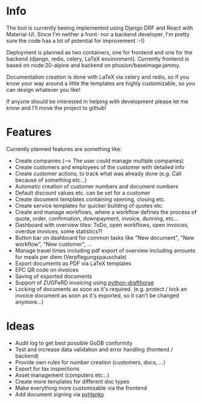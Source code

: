 # Info
The tool is currently beeing implemented using Django DRF and React with Material-UI. Since I'm neither a front- nor a backend developer, I'm pretty sure the code has a lot of potential for improvement :-))

Deployment is planned as two containers, one for frontend and one for the backend (django, redis, celery, LaTeX environment). Currently frontend is based on node:20-alpine and backend on phusion/baseimage:jammy.

Documentation creation is done with LaTeX via celery and redis, so if you know your way around a little the templates are highly customizable, so you can design whatever you like!

If anyone should be interested in helping with development please let me know and I'll move the project to github!

# Features
Currently planned features are something like:
- Create companies (--> The user could manage multiple companies)
- Create customers and employees of the customer with detailed info
- Create customer actions, to track what was already done (e.g. Call because of something etc...)
- Automatic creation of customer numbers and document numbers
- Default discount values etc. can be set for a customer
- Create document templates containing opening, closing etc.
- Create service templates for quicker building of quotes etc.
- Create and manage workflows, where a workflow defines the process of quote, order, confirmation, downpayment, invoice, dunning, etc...
- Dashboard with overview tiles: ToDo, open workflows, open invoices, overdue invoices, some statistics?!
- Button bar on dashboard for common tasks like "New document", "New workflow", "New customer", ...
- Manage travel times including pdf export of overview including amounts for meals per diem (Verpflegungspauschale)
- Export documents as PDF via LaTeX templates
- EPC QR code on invoices
- Saving of exported documents
- Support of ZUGFeRD invoicing using [python-drafthorse](https://github.com/pretix/python-drafthorse)
- Locking of documents as soon as it's required. (e.g. protect / lock an invoice document as soon as it's exported, so it can't be changed anymore...)


# Ideas
- Audit log to get best possible GoDB conformity
- Test and increase data validation and error handling (frontend / backend)
- Provide own rules for number creation (customers, docs, ...)
- Export for tax inspections
- Asset management (computers etc...)
- Create more templates for different doc types
- Make everything more customizable via the frontend
- Add document signing via [pyHanko](https://github.com/MatthiasValvekens/pyHanko)
